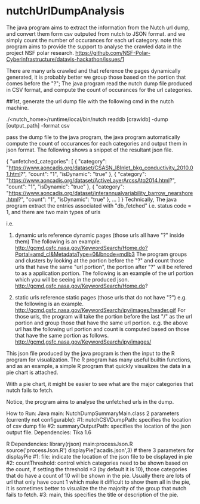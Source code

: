 # nutchUrlDumpAnalysis

The java program aims to extract the information from the Nutch url dump, and convert them form csv outputed from nutch to JSON format.
and we simply count the number of occurances for each url category.
note this program aims to provide the support to analyse the crawled data in the project NSF polar research.
https://github.com/NSF-Polar-Cyberinfrastructure/datavis-hackathon/issues/1 

There are many urls crawled and that reference the pages dynamically generated, it is probably better we group those based on the portion that comes before the "?"; 
The java program read the nutch dump file produced in CSV format, and compute the count of occurances for the url categories.

##1st, generate the url dump file with the following cmd in the nutch machine.

./<nutch_home>/runtime/local/bin/nutch readdb [crawldb] -dump [output_path] -format csv 

pass the dump file to the java program, the java program automatically compute the count of occurances for each categories and output them in json format. The following shows a snippet of the resultant json file.

{
    "unfetched_categories": [
        {
            "category": "https://www.aoncadis.org/dataset/CSASN_I8Inlet_bkg_conductivity_2010.01.html?",
            "count": "1",
            "isDynamic": "true"
        },
        {
            "category": "https://www.aoncadis.org/dataset/ActiveLayerArcssAtq2014.html?",
            "count": "1",
            "isDynamic": "true"
        },
        {
            "category": "https://www.aoncadis.org/dataset/interannualvariability_barrow_nearshore.html?",
            "count": "1",
            "isDynamic": "true"
        },
        ...
        ]
}
Technically, 
The java program extract the entries associated with "db_fetched" i.e. status code = 1, and there are two main types of urls 

i.e.
1) dynamic urls reference dynamic pages (those urls all have "?" inside them)
The following is an example.
http://gcmd.gsfc.nasa.gov/KeywordSearch/Home.do?Portal=amd_cl&MetadataType=0&lbnode=mdlb3
The program groups and clusters by looking at the portion before the "?" and count those urls that have the same "url portion", the portion after "?" will be refered to as a application portion. The following is an example of the url portion which you will be seeing in the produced json.
http://gcmd.gsfc.nasa.gov/KeywordSearch/Home.do? 

2) static urls reference static pages (those urls that do not have "?")
e.g. the following is an example.
http://gcmd.gsfc.nasa.gov/KeywordSearch/ipy/images/header.gif
For those urls, the program will take the portion before the last "/" as the url portion and group those that have the same url portion. e.g. the above url has the following url portion and count is computed based on those that have the same portion as follows.
http://gcmd.gsfc.nasa.gov/KeywordSearch/ipy/images/


This json file produced by the java program is then the input to the R program for visualization.
The R program has many useful builtin functions, and as an example, a simple R program that quickly visualizes the data in a pie chart is attached.

With a pie chart, it might be easier to see what are the major categories that nutch fails to fetch.

Notice, the program aims to analyse the unfetched urls in the dump.

How to Run:
Java
main: NutchDumpSummaryMain.class
2 parameters (currently not configurable): 
        #1: nutchCSVDumpPath: specifies the location of csv dump file
		#2: summaryOutputPath: specifies the location of the json output file.
Dependencies: Tika 1.6


R
Dependencies: library(rjson)
main:processJson.R
    source('processJson.R')
    displayPie('acadis.json',3)
    # there 3 parameters for displayPie
        #1: file: indicate the location of the json file to be displayed in pie
        #2: countThreshold: control which categories need to be shown based on the count, if setting the threshold =3 (by default it is 10), those categories that do have a count of 10 will be shown in the pie. Usually there are lots of url that only have count 1 which make it difficult to show them all in the pie, it is sometimes better to visualize the the majority of the group that nutch fails to fetch.
        #3: main, this specifies the title or description of the pie.
    








